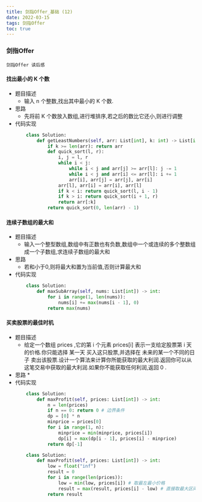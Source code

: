 ```yaml
---
title: 剑指Offer_基础 (12)
date: 2022-03-15
tags: 剑指Offer
toc: true
---
```


### 剑指Offer
    剑指Offer 读后感

<!-- more -->

#### 找出最小的 K 个数
- 题目描述
    * 输入 n 个整数,找出其中最小的 K 个数.
- 思路
    * 先将前 K 个数放入数组,进行堆排序,若之后的数比它还小,则进行调整
- 代码实现
    ```python
        class Solution:
            def getLeastNumbers(self, arr: List[int], k: int) -> List[int]:
                if k >= len(arr): return arr
                def quick_sort(l, r):
                    i, j = l, r
                    while i < j:
                        while i < j and arr[j] >= arr[l]: j -= 1
                        while i < j and arr[i] <= arr[l]: i += 1
                        arr[i], arr[j] = arr[j], arr[i]
                    arr[l], arr[i] = arr[i], arr[l]
                    if k < i: return quick_sort(l, i - 1) 
                    if k > i: return quick_sort(i + 1, r)
                    return arr[:k]
                return quick_sort(0, len(arr) - 1)
    ```

#### 连续子数组的最大和
- 题目描述
    * 输入一个整型数组,数组中有正数也有负数,数组中一个或连续的多个整数组成一个子数组,求连续子数组的最大和
- 思路
    * 若和小于0,则将最大和置为当前值,否则计算最大和
- 代码实现
    ```python
        class Solution:
            def maxSubArray(self, nums: List[int]) -> int:
                for i in range(1, len(nums)):
                    nums[i] += max(nums[i - 1], 0)
                return max(nums)
    ```

#### 买卖股票的最佳时机
- 题目描述
    * 给定一个数组 prices ,它的第 i 个元素 prices[i] 表示一支给定股票第 i 天的价格.你只能选择 某一天 买入这只股票,并选择在 未来的某一个不同的日子 卖出该股票.设计一个算法来计算你所能获取的最大利润.返回你可以从这笔交易中获取的最大利润.如果你不能获取任何利润,返回 0 .
- 思路
    * 
- 代码实现
    ```python
        class Solution:
            def maxProfit(self, prices: List[int]) -> int:
                n = len(prices)
                if n == 0: return 0 # 边界条件
                dp = [0] * n
                minprice = prices[0] 
                for i in range(1, n):
                    minprice = min(minprice, prices[i])
                    dp[i] = max(dp[i - 1], prices[i] - minprice)
                return dp[-1]

        class Solution:
            def maxProfit(self, prices: List[int]) -> int:
                low = float("inf")
                result = 0
                for i in range(len(prices)):
                    low = min(low, prices[i]) # 取最左最小价格
                    result = max(result, prices[i] - low) # 直接取最大区间利润
                return result
    ```



